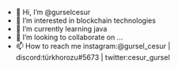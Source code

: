 - 👋 Hi, I’m @gurselcesur
- 👀 I’m interested in blockchain technologies
- 🌱 I’m currently learning java
- 💞️ I’m looking to collaborate on ...
- 📫 How to reach me instagram:@gursel_cesur | discord:türkhorozu#5673 | twitter:cesur_gursel 

<!---
gurselcesur/gurselcesur is a ✨ special ✨ repository because its `README.md` (this file) appears on your GitHub profile.
You can click the Preview link to take a look at your changes.
--->

